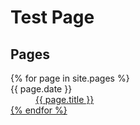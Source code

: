 # Test Page

## Pages
<dl>
{% for page in site.pages %}
  <dt>{{ page.date }}</dt>
  <dd><a href="{{ page.url }}">{{ page.title }}</dd>
{% endfor %}
</dl>
